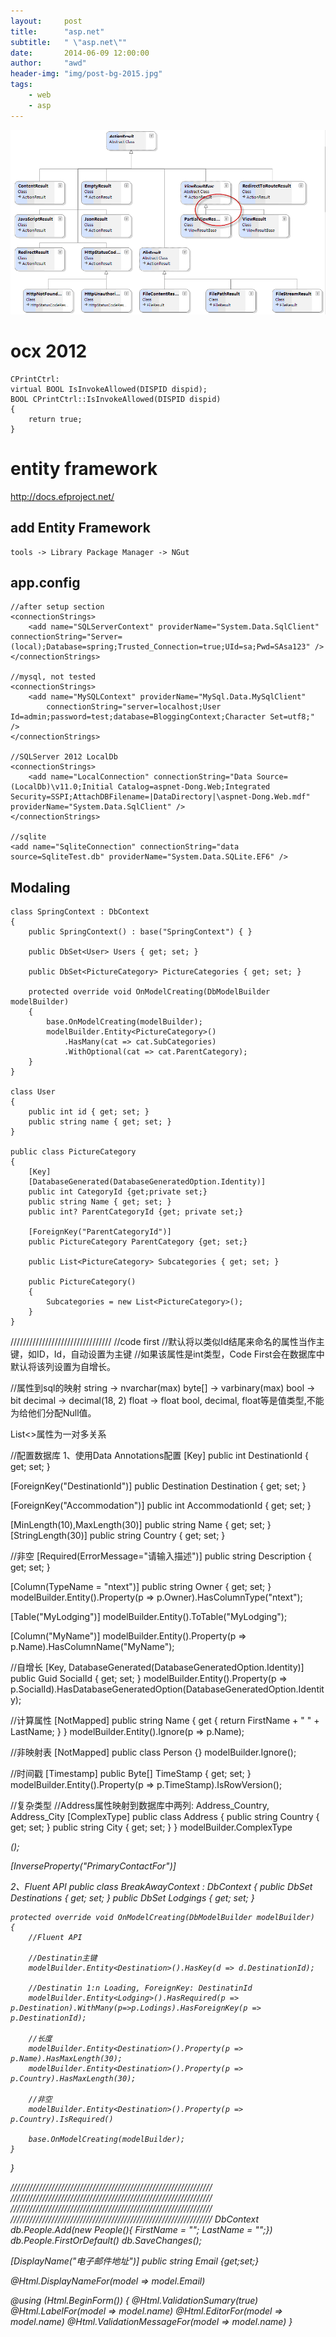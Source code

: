 ```yaml
---
layout:     post
title:      "asp.net"
subtitle:   " \"asp.net\""
date:       2014-06-09 12:00:00
author:     "awd"
header-img: "img/post-bg-2015.jpg"
tags:
    - web
    - asp
---
```


![respond](/img/aspnet.gif)





# ocx 2012
```
CPrintCtrl:
virtual BOOL IsInvokeAllowed(DISPID dispid);
BOOL CPrintCtrl::IsInvokeAllowed(DISPID dispid)
{
	return true;
}
```

# entity framework

http://docs.efproject.net/

## add Entity Framework
	tools -> Library Package Manager -> NGut

## app.config
```
//after setup section
<connectionStrings>
    <add name="SQLServerContext" providerName="System.Data.SqlClient" connectionString="Server=(local);Database=spring;Trusted_Connection=true;UId=sa;Pwd=SAsa123" />
</connectionStrings>

//mysql, not tested
<connectionStrings>
	<add name="MySQLContext" providerName="MySql.Data.MySqlClient" 
		connectionString="server=localhost;User Id=admin;password=test;database=BloggingContext;Character Set=utf8;" />
</connectionStrings>

//SQLServer 2012 LocalDb
<connectionStrings>
	<add name="LocalConnection" connectionString="Data Source=(LocalDb)\v11.0;Initial Catalog=aspnet-Dong.Web;Integrated Security=SSPI;AttachDBFilename=|DataDirectory|\aspnet-Dong.Web.mdf" providerName="System.Data.SqlClient" />
</connectionStrings>

//sqlite
<add name="SqliteConnection" connectionString="data source=SqliteTest.db" providerName="System.Data.SQLite.EF6" />
```

## Modaling
```
class SpringContext : DbContext
{
	public SpringContext() : base("SpringContext") { }

	public DbSet<User> Users { get; set; }

	public DbSet<PictureCategory> PictureCategories { get; set; }

	protected override void OnModelCreating(DbModelBuilder modelBuilder)
	{
		base.OnModelCreating(modelBuilder);
		modelBuilder.Entity<PictureCategory>()
			.HasMany(cat => cat.SubCategories)
			.WithOptional(cat => cat.ParentCategory);
	}
}

class User
{
	public int id { get; set; }
	public string name { get; set; }
}

public class PictureCategory
{
	[Key]
	[DatabaseGenerated(DatabaseGeneratedOption.Identity)]
	public int CategoryId {get;private set;}
	public string Name { get; set; }
	public int? ParentCategoryId {get; private set;}

	[ForeignKey("ParentCategoryId")]
	public PictureCategory ParentCategory {get; set;}

	public List<PictureCategory> Subcategories { get; set; }

	public PictureCategory()
	{
		Subcategories = new List<PictureCategory>();
	}
}

```

////////////////////////////////
//code first
//默认将以类似Id结尾来命名的属性当作主键，如ID，Id，自动设置为主键
//如果该属性是int类型，Code First会在数据库中默认将该列设置为自增长。

//属性到sql的映射
string  -> nvarchar(max)
byte[]  -> varbinary(max)
bool    -> bit
decimal -> decimal(18, 2)
float   -> float
bool, decimal, float等是值类型,不能为给他们分配Null值。

List<>属性为一对多关系




//配置数据库
1、使用Data Annotations配置
[Key]
public int DestinationId { get; set; }



[ForeignKey("DestinationId")]
public Destination Destination { get; set; }

[ForeignKey("Accommodation")]
public int AccommodationId { get; set; }



[MinLength(10),MaxLength(30)]
public string Name { get; set; }
[StringLength(30)]
public string Country { get; set; }

//非空
[Required(ErrorMessage="请输入描述")]
public string Description { get; set; }

[Column(TypeName = "ntext")]
public string Owner { get; set; }
modelBuilder.Entity<Lodging>().Property(p => p.Owner).HasColumnType("ntext");

[Table("MyLodging")]
modelBuilder.Entity<Lodging>().ToTable("MyLodging");

[Column("MyName")]
modelBuilder.Entity<Lodging>().Property(p => p.Name).HasColumnName("MyName");

//自增长
[Key, DatabaseGenerated(DatabaseGeneratedOption.Identity)]
public Guid SocialId { get; set; }
modelBuilder.Entity<Person>().Property(p => p.SocialId).HasDatabaseGeneratedOption(DatabaseGeneratedOption.Identity);


//计算属性
[NotMapped]
public string Name
{
	get 
	{
		return FirstName + " " + LastName;
	}
}
modelBuilder.Entity<Person>().Ignore(p => p.Name);

//非映射表
[NotMapped]
public class Person {}
modelBuilder.Ignore<Person>();

//时间戳
[Timestamp]
public Byte[] TimeStamp { get; set; }
modelBuilder.Entity<Loding>().Property(p => p.TimeStamp).IsRowVersion();

//复杂类型
//Address属性映射到数据库中两列: Address_Country, Address_City
[ComplexType]
public class Address
{
	public string Country { get; set; }
	public string City { get; set; }
}
modelBuilder.ComplexType<Address>();

[InverseProperty("PrimaryContactFor")] 



2、Fluent API
public class BreakAwayContext : DbContext
{
	public DbSet<Destination> Destinations { get; set; }
	public DbSet<Lodging> Lodgings { get; set; }

	protected override void OnModelCreating(DbModelBuilder modelBuilder)
	{
		//Fluent API

		//Destinatin主键
		modelBuilder.Entity<Destination>().HasKey(d => d.DestinationId);

		//Destinatin 1:n Loading, ForeignKey: DestinatinId  
		modelBuilder.Entity<Lodging>().HasRequired(p => p.Destination).WithMany(p=>p.Lodings).HasForeignKey(p => p.DestinationId);

		//长度
		modelBuilder.Entity<Destination>().Property(p => p.Name).HasMaxLength(30);
		modelBuilder.Entity<Destination>().Property(p => p.Country).HasMaxLength(30);

		//非空
		modelBuilder.Entity<Destination>().Property(p => p.Country).IsRequired()

		base.OnModelCreating(modelBuilder);
	}
} 







////////////////////////////////////////////////////////////////
////////////////////////////////////////////////////////////////
////////////////////////////////////////////////////////////////
////////////////////////////////////////////////////////////////
DbContext
db.People.Add(new People(){ FirstName = ""; LastName = "";})
db.People.FirstOrDefault()
db.SaveChanges();











[DisplayName("电子邮件地址")]
public string Email {get;set;}

@Html.DisplayNameFor(model => model.Email)


@using (Html.BeginForm()) {
	@Html.ValidationSumary(true)
	@Html.LabelFor(model => model.name)
	@Html.EditorFor(model => model.name)
	@Html.ValidationMessageFor(model => model.name)
}
